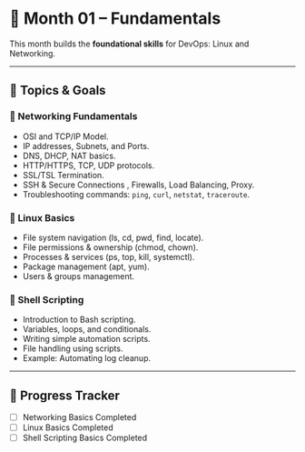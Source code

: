 # 📅 Month 01 – Fundamentals

This month builds the **foundational skills** for DevOps: Linux and Networking.

---

## 📌 Topics & Goals

 ### 🔹 Networking Fundamentals 
- OSI and TCP/IP Model. 
- IP addresses, Subnets, and Ports.  
- DNS, DHCP, NAT basics.  
- HTTP/HTTPS, TCP, UDP protocols.
- SSL/TSL Termination.  
- SSH & Secure Connections , Firewalls, Load Balancing, Proxy.  
- Troubleshooting commands: `ping`, `curl`, `netstat`, `traceroute`.

 ### 🔹 Linux Basics  
- File system navigation (ls, cd, pwd, find, locate).  
- File permissions & ownership (chmod, chown).  
- Processes & services (ps, top, kill, systemctl).  
- Package management (apt, yum).  
- Users & groups management. 

### 🔹 Shell Scripting  
- Introduction to Bash scripting.  
- Variables, loops, and conditionals.  
- Writing simple automation scripts.  
- File handling using scripts.  
- Example: Automating log cleanup. 

---
 

## 📝 Progress Tracker  
  
- [ ] Networking Basics Completed 
- [ ] Linux Basics Completed 
- [ ] Shell Scripting Basics Completed 
